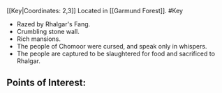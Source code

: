 [[Key|Coordinates: 2,3]]
Located in [[Garmund Forest]].
#Key

- Razed by Rhalgar's Fang.
- Crumbling stone wall.
- Rich mansions.
- The people of Chomoor were cursed, and speak only in whispers.
- The people are captured to be slaughtered for food and sacrificed to Rhalgar.

Points of Interest:
- 